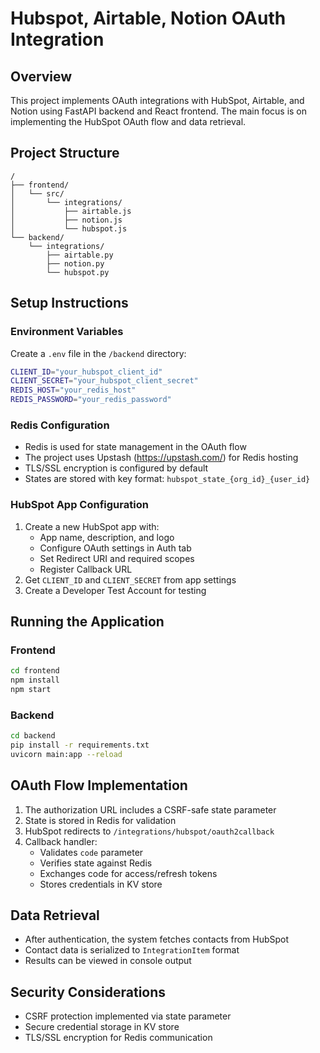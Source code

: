 # Hubspot, Airtable, Notion OAuth Integration

## Overview
This project implements OAuth integrations with HubSpot, Airtable, and Notion using FastAPI backend and React frontend. The main focus is on implementing the HubSpot OAuth flow and data retrieval.

## Project Structure
```
/
├── frontend/
│   └── src/
│       └── integrations/
│           ├── airtable.js
│           ├── notion.js
│           └── hubspot.js
└── backend/
    └── integrations/
        ├── airtable.py
        ├── notion.py
        └── hubspot.py
```

## Setup Instructions

### Environment Variables
Create a `.env` file in the `/backend` directory:

```bash
CLIENT_ID="your_hubspot_client_id"
CLIENT_SECRET="your_hubspot_client_secret"
REDIS_HOST="your_redis_host"
REDIS_PASSWORD="your_redis_password"
```

### Redis Configuration
- Redis is used for state management in the OAuth flow
- The project uses Upstash (https://upstash.com/) for Redis hosting
- TLS/SSL encryption is configured by default
- States are stored with key format: `hubspot_state_{org_id}_{user_id}`

### HubSpot App Configuration
1. Create a new HubSpot app with:
   - App name, description, and logo
   - Configure OAuth settings in Auth tab
   - Set Redirect URI and required scopes
   - Register Callback URL
2. Get `CLIENT_ID` and `CLIENT_SECRET` from app settings
3. Create a Developer Test Account for testing

## Running the Application

### Frontend
```bash
cd frontend
npm install
npm start
```

### Backend
```bash
cd backend
pip install -r requirements.txt
uvicorn main:app --reload
```

## OAuth Flow Implementation
1. The authorization URL includes a CSRF-safe state parameter
2. State is stored in Redis for validation
3. HubSpot redirects to `/integrations/hubspot/oauth2callback`
4. Callback handler:
   - Validates `code` parameter
   - Verifies state against Redis
   - Exchanges code for access/refresh tokens
   - Stores credentials in KV store

## Data Retrieval
- After authentication, the system fetches contacts from HubSpot
- Contact data is serialized to `IntegrationItem` format
- Results can be viewed in console output


## Security Considerations
- CSRF protection implemented via state parameter
- Secure credential storage in KV store
- TLS/SSL encryption for Redis communication